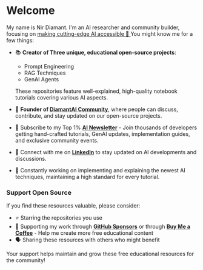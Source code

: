# Welcome
My name is Nir Diamant. I'm an AI researcher and community builder, focusing on <ins> making cutting-edge AI accessible 🤖 </ins>
You might know me for a few things:
* 📚 **Creator of Three unique, educational open-source projects**:
   * Prompt Engineering  
   * RAG Techniques
   * GenAI Agents
  
  These repositories feature well-explained, high-quality notebook tutorials covering various AI aspects.
  
* 💎 **Founder of [DiamantAI Community](https://discord.gg/cA6Aa4uyDX)**, where people can discuss, contribute, and stay updated on our open-source projects.
* 📧 Subscribe to my Top 1% **[AI Newsletter](https://diamantai.substack.com/)** - Join thousands of developers getting hand-crafted tutorials, GenAI updates, implementation guides, and exclusive community events.
* 🔗 Connect with me on **[LinkedIn](https://www.linkedin.com/in/nir-diamant-ai/)** to stay updated on AI developments and discussions.
* 🚀 Constantly working on implementing and explaining the newest AI techniques, maintaining a high standard for every tutorial.

### Support Open Source
If you find these resources valuable, please consider:
* ⭐ Starring the repositories you use
* 💖 Supporting my work through **[GitHub Sponsors](https://github.com/sponsors/NirDiamant)** or through **[Buy Me a Coffee](https://buymeacoffee.com/diamantai)** - Help me create more free educational content
* 🗣️ Sharing these resources with others who might benefit

Your support helps maintain and grow these free educational resources for the community!
